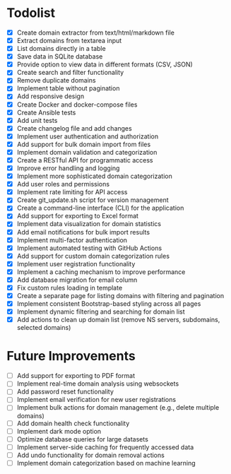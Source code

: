 # Todolist

- [x] Create domain extractor from text/html/markdown file
- [x] Extract domains from textarea input
- [x] List domains directly in a table
- [x] Save data in SQLite database
- [x] Provide option to view data in different formats (CSV, JSON)
- [x] Create search and filter functionality
- [x] Remove duplicate domains
- [x] Implement table without pagination
- [x] Add responsive design
- [x] Create Docker and docker-compose files
- [x] Create Ansible tests
- [x] Add unit tests
- [x] Create changelog file and add changes
- [x] Implement user authentication and authorization
- [x] Add support for bulk domain import from files
- [x] Implement domain validation and categorization
- [x] Create a RESTful API for programmatic access
- [x] Improve error handling and logging
- [x] Implement more sophisticated domain categorization
- [x] Add user roles and permissions
- [x] Implement rate limiting for API access
- [x] Create git_update.sh script for version management
- [x] Create a command-line interface (CLI) for the application
- [x] Add support for exporting to Excel format
- [x] Implement data visualization for domain statistics
- [x] Add email notifications for bulk import results
- [x] Implement multi-factor authentication
- [x] Implement automated testing with GitHub Actions
- [x] Add support for custom domain categorization rules
- [x] Implement user registration functionality
- [x] Implement a caching mechanism to improve performance
- [x] Add database migration for email column
- [x] Fix custom rules loading in template
- [x] Create a separate page for listing domains with filtering and pagination
- [x] Implement consistent Bootstrap-based styling across all pages
- [x] Implement dynamic filtering and searching for domain list
- [x] Add actions to clean up domain list (remove NS servers, subdomains, selected domains)

# Future Improvements
- [ ] Add support for exporting to PDF format
- [ ] Implement real-time domain analysis using websockets
- [ ] Add password reset functionality
- [ ] Implement email verification for new user registrations
- [ ] Implement bulk actions for domain management (e.g., delete multiple domains)
- [ ] Add domain health check functionality
- [ ] Implement dark mode option
- [ ] Optimize database queries for large datasets
- [ ] Implement server-side caching for frequently accessed data
- [ ] Add undo functionality for domain removal actions
- [ ] Implement domain categorization based on machine learning
